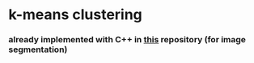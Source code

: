 
# k-means clustering
### already implemented with C++ in [this](https://github.com/hollowcodes/image-segmentation-from-scrach-cpp) repository (for image segmentation)
